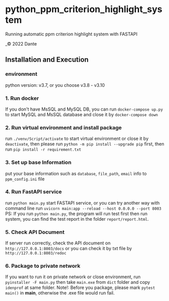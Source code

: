 # python_ppm_criterion_highlight_system
Running automatic ppm criterion highlight system with FASTAPI

_© 2022 Dante
## Installation and Execution

### environment
python version: v3.7, or you choose v3.8 - v3.10

### 1. Run docker
If you don't have MsSQL and MySQL DB,
you can run `docker-compose up.py` to start MySQL and MsSQL database and close it by `docker-compose down`

### 2. Run virtual environment and install package
run `./venv/Script/activate` to start virtual environment or close it by `deactivate`,
then please run `python -m pip install --upgrade pip` first,
then run `pip install -r requirement.txt`

### 3. Set up base Information
put your base information such as `database`, `file_path`, `email` info to `ppm_config.ini` file

### 4. Run FastAPI service
run `python main.py` start FASTAPI service,
or you can try another way with command line
run `uvicorn main:app --reload --host 0.0.0.0 --port 8003`
PS: If you run `python main.py`, the program will run test first then run system, 
you can find the test report in the folder `report/report.html`.

### 5. Check API Document
If server run correctly, check the API document on `http://127.0.0.1:8003/docs`
or you can check it by txt file by `http://127.0.0.1:8003/redoc`

### 6. Package to private network
If you want to run it on private network or close environment, run `pyinstaller -F main.py`
then take `main.exe` from `dict` folder and copy `idenprof` at same folder.
Note!: Before you package, please mark `pytest main()` in __main__, otherwise the .exe file would run fail.